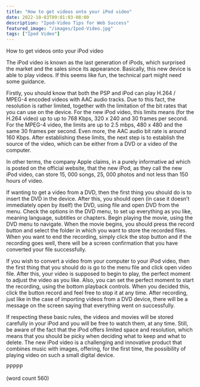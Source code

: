 ```yaml
---
title: "How to get videos onto your iPod video"
date: 2022-10-03T09:01:03-08:00
description: "Ipod-Video Tips for Web Success"
featured_image: "/images/Ipod-Video.jpg"
tags: ["Ipod Video"]
---
```


How to get videos onto your iPod video
	
The iPod video is known as the last generation of iPods, which surprised the market and the sales since its appearance. Basically, this new device is able to play videos. If this seems like fun, the technical part might need some guidance. 
	
Firstly, you should know that both the PSP and iPod can play H.264 / MPEG-4 encoded videos with AAC audio tracks. Due to this fact, the resolution is rather limited, together with the limitation of the bit rates that you can use on the device. For the new iPod video, this limits means (for the H.264 video) up to up to 768 Kbps, 320 x 240 and 30 frames per second. For the MPEG-4 video, the limits are up to 2.5 mbps, 480 x 480 and the same 30 frames per second. Even more, the AAC audio bit rate is around 160 Kbps. After establishing these limits, the next step is to establish the source of the video, which can be either from a DVD or a video of the computer. 
	
In other terms, the company Apple claims, in a purely informative ad which is posted on the official website, that the new iPod, as they call the new iPod video, can store 15, 000 songs, 25, 000 photos and not less than 150 hours of video. 
	
If wanting to get a video from a DVD, then the first thing you should do is to insert the DVD in the device. After this, you should open (in case it doesn’t immediately open by itself) the DVD, using file and open DVD from the menu. Check the options in the DVD menu, to set up everything as you like, meaning language, subtitles or chapters. Begin playing the movie, using the DVD menu to navigate. When the movie begins, you should press the record button and select the folder in which you want to store the recorded files. When you want to end the recording, simply click the stop button and if the recording goes well, there will be a screen confirmation that you have converted your file successfully. 
	
If you wish to convert a video from your computer to your iPod video, then the first thing that you should do is go to the menu file and click open video file. After this, your video is supposed to begin to play, the perfect moment to adjust the video as you like. Also, you can set the perfect moment to start the recording, using the bottom playback controls. When you decided this, click the button record and feel free to stop it at any time. After recording, just like in the case of importing videos from a DVD device, there will be a message on the screen saying that everything went on successfully. 
	
If respecting these basic rules, the videos and movies will be stored carefully in your iPod and you will be free to watch them, at any time. Still, be aware of the fact that the iPod offers limited space and resolution, which means that you should be picky when deciding what to keep and what to delete. The new iPod video is a challenging and innovative product that combines music with images, offering, for the first time, the possibility of playing video on such a small digital device. 

PPPPP

(word count 560)






